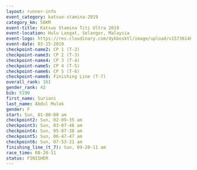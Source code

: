 ```yaml
---
layout: runner-info 
event_category: katsuo-stamina-2019 
category_km: 50KM 
event-title: Katsuo Stamina Titi Ultra 2019 
event-location: Hulu Langat, Selangor, Malaysia 
event-logo: https://res.cloudinary.com/dykbosktl/image/upload/v1573614825/Logo/Logo_p7ft6n.png
event-date: 03-15-2019 
checkpoint-name2: CP 1 (T-2) 
checkpoint-name3: CP 2 (T-3) 
checkpoint-name4: CP 3 (T-4) 
checkpoint-name5: CP 4 (T-5) 
checkpoint-name6: CP 5 (T-6) 
checkpoint-name8: Finishing Line (T-7) 
overall_rank: 161
gender_rank: 42
bib: 5190
first_name: Suriani
last_name: Abdul Mulok
gender: F
start: Sun, 01-00-00 am
checkpoint2: Sun, 02-09-35 am
checkpoint3: Sun, 03-07-46 am
checkpoint4: Sun, 05-07-38 am
checkpoint5: Sun, 06-47-47 am
checkpoint6: Sun, 07-53-21 am
finishing_line_(t_7): Sun, 09-20-11 am
race_time: 08-20-11
status: FINISHER
---
```

